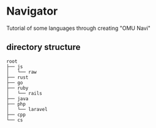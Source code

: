 # Navigator
Tutorial of some languages through creating "OMU Navi"

## directory structure

```text
root
├── js
│   └── raw
├── rust
├── go
├── ruby
│   └── rails
├── java
├── php
│   └── laravel
├── cpp
└── cs
```
